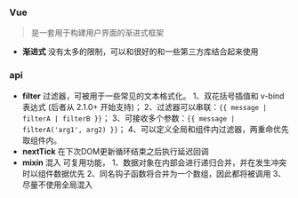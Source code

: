### Vue
> 是一套用于构建用户界面的渐进式框架
- <b>渐进式</b> 没有太多的限制，可以和很好的和一些第三方库结合起来使用

### api
- <b>filter</b> 过滤器，可被用于一些常见的文本格式化。
    1、双花括号插值和 v-bind 表达式 (后者从 2.1.0+ 开始支持)；
    2、过滤器可以串联：`{{ message | filterA | filterB }}`；
    3、可接收多个参数：`{{ message | filterA('arg1', arg2) }}`；
    4、可以定义全局和组件内过滤器，两重命优先取组件内。
- <b>nextTick</b> 在下次DOM更新循环结束之后执行延迟回调
- <b>mixin</b> 混入 可复用功能，
    1、数据对象在内部会进行递归合并，并在发生冲突时以组件数据优先
    2、同名钩子函数将合并为一个数组，因此都将被调用
    3、尽量不使用全局混入
